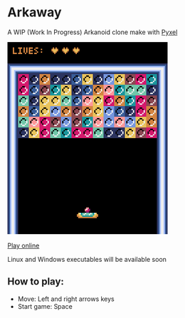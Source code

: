 # Arkaway

A WIP (Work In Progress) Arkanoid clone make with [Pyxel](https://github.com/kitao/pyxel)

![Arkaway screenshot](screen.png)

[Play online](https://son-link.github.io/arkaway)

Linux and Windows executables will be available soon

## How to play:

* Move: Left and right arrows keys
* Start game: Space
